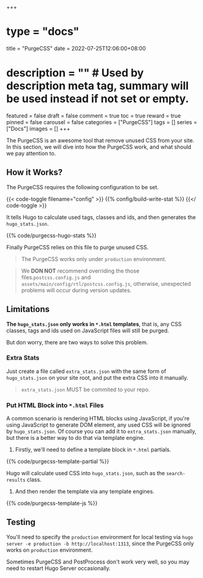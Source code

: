 +++
# type = "docs"
title = "PurgeCSS"
date = 2022-07-25T12:06:00+08:00
# description = "" # Used by description meta tag, summary will be used instead if not set or empty.
featured = false
draft = false
comment = true
toc = true
reward = true
pinned = false
carousel = false
categories = ["PurgeCSS"]
tags = []
series = ["Docs"]
images = []
+++

The PurgeCSS is an awesome tool that remove unused CSS from your site.
In this section, we will dive into how the PurgeCSS work, and what should we pay attention to.

<!--more-->

## How it Works?

The PurgeCSS requires the following configuration to be set.

{{< code-toggle filename="config" >}}
{{% config/build-write-stat %}}
{{</ code-toggle >}}

It tells Hugo to calculate used tags, classes and ids, and then generates the `hugo_stats.json`.

{{% code/purgecss-hugo-stats %}}

Finally PurgeCSS relies on this file to purge unused CSS.

> The PurgeCSS works only under `production` environment.

> We **DON NOT** recommend overriding the those files.`postcss.config.js` and `assets/main/config/rtl/postcss.config.js`, otherwise, unexpected problems will occur during version updates.

## Limitations

**The `hugo_stats.json` only works in `*.html` templates**, that is, any CSS classes, tags and ids used on JavaScript files will still be purged.

But don worry, there are two ways to solve this problem.

### Extra Stats

Just create a file called `extra_stats.json` with the same form of `hugo_stats.json` on your site root, and put the extra CSS into it manually.

> `extra_stats.json` MUST be commited to your repo.

### Put HTML Block into `*.html` Files

A common scenario is rendering HTML blocks using JavaScript, if you're using JavaScript to generate DOM element, any used CSS will be ignored by `hugo_stats.json`. Of course you can add it to `extra_stats.json` manually, but there is a better way to do that via template engine.

1. Firstly, we'll need to define a template block in `*.html` partials.

{{% code/purgecss-template-partial %}}

Hugo will calculate used CSS into `hugo_stats.json`, such as the `search-results` class.

1. And then render the template via any template engines.

{{% code/purgecss-template-js %}}

## Testing

You'll need to specify the `production` environment for local testing via `hugo server -e production -b http://localhost:1313`, since the PurgeCSS only works on `production` environment.

Sometimes PurgeCSS and PostProcess don't work very well, so you may need to restart Hugo Server occasionally.
